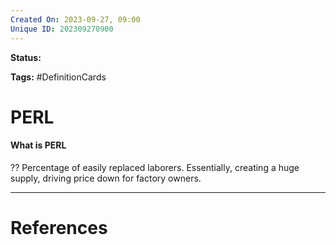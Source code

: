 ```yaml
---
Created On: 2023-09-27, 09:00
Unique ID: 202309270900
---
```

**Status:** 

**Tags:** #DefinitionCards 

# PERL

#### What is PERL
??
Percentage of easily replaced laborers.
Essentially, creating a huge supply, driving price down for factory owners.
<!--SR:!2024-05-18,150,270!2024-11-22,322,310-->



---
# References
